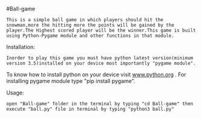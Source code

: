 #Ball-game


	This is a simple ball game in which players should hit the snowman,more the hitting more the points will be gained by the player.The Highest scored player will be the winner.This game is built using Python-Pygame module and other functions in that module.

	
Installation:

	Inorder to play this game you must have python latest version(minimum version 3.5)installed on your device most importantly "pygame module".
To know how to install python on your device visit www.python.org .
For installing pygame module type "pip install pygame".


Usage:

	open "Ball-game" folder in the terminal by typing "cd Ball-game" then execute "ball.py" file in terminal by typing "python3 ball.py"
	
	

